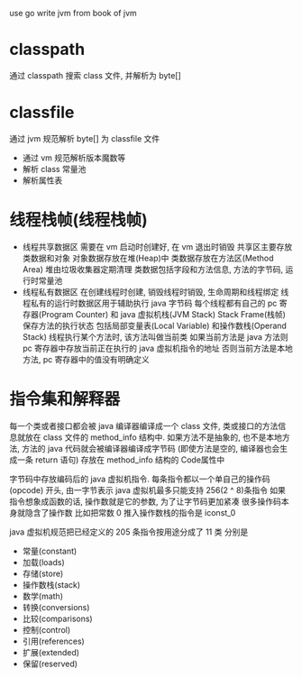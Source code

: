 use go write jvm from book of jvm

# classpath
通过 classpath 搜索 class 文件, 并解析为 byte[]

# classfile
通过 jvm 规范解析 byte[] 为 classfile 文件
- 通过 vm 规范解析版本魔数等
- 解析 class 常量池
- 解析属性表

# 线程栈帧(线程栈帧)
- 线程共享数据区
    需要在 vm 启动时创建好, 在 vm 退出时销毁
    共享区主要存放类数据和对象
    对象数据存放在堆(Heap)中
    类数据存放在方法区(Method Area)
    堆由垃圾收集器定期清理
    类数据包括字段和方法信息, 方法的字节码, 运行时常量池
- 线程私有数据区
    在创建线程时创建, 销毁线程时销毁, 生命周期和线程绑定
    线程私有的运行时数据区用于辅助执行 java 字节码
    每个线程都有自己的 pc 寄存器(Program Counter) 和 java 虚拟机栈(JVM Stack)
    Stack Frame(栈帧) 保存方法的执行状态
    包括局部变量表(Local Variable) 和操作数栈(Operand Stack)
    线程执行某个方法时, 该方法叫做当前类
    如果当前方法是 java 方法则 pc 寄存器中存放当前正在执行的 java 虚拟机指令的地址
    否则当前方法是本地方法, pc 寄存器中的值没有明确定义

# 指令集和解释器
每一个类或者接口都会被 java 编译器编译成一个 class 文件, 类或接口的方法信息就放在 class 文件的 method_info 结构中.
如果方法不是抽象的, 也不是本地方法, 方法的 java 代码就会被编译器编译成字节码
(即使方法是空的, 编译器也会生成一条 return 语句) 存放在 method_info 结构的 Code属性中

字节码中存放编码后的 java 虚拟机指令. 每条指令都以一个单自己的操作码(opcode) 开头, 由一字节表示
java 虚拟机最多只能支持 256(2 ^ 8)条指令
如果指令想象成函数的话, 操作数就是它的参数, 为了让字节码更加紧凑
很多操作码本身就隐含了操作数
比如把常数 0 推入操作数栈的指令是 iconst_0

java 虚拟机规范把已经定义的 205 条指令按用途分成了 11 类
分别是
- 常量(constant)
- 加载(loads)
- 存储(store)
- 操作数栈(stack)
- 数学(math)
- 转换(conversions)
- 比较(comparisons)
- 控制(control)
- 引用(references)
- 扩展(extended)
- 保留(reserved)
